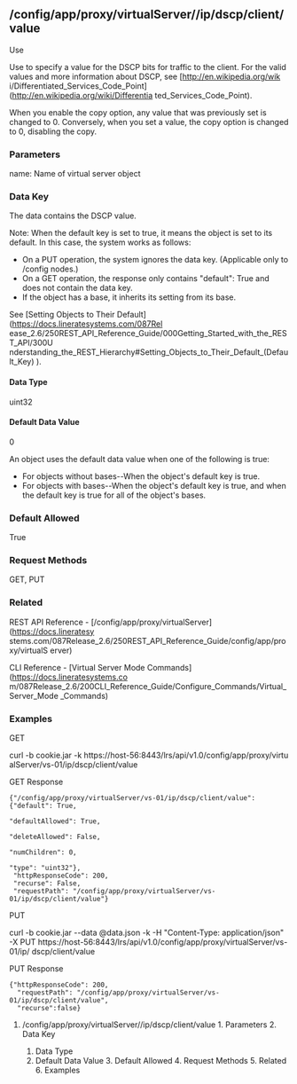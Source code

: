 ## /config/app/proxy/virtualServer/<name>/ip/dscp/client/value

Use

Use to specify a value for the DSCP bits for traffic to the client. For the
valid values and more information about DSCP, see [http://en.wikipedia.org/wik
i/Differentiated_Services_Code_Point](http://en.wikipedia.org/wiki/Differentia
ted_Services_Code_Point).

When you enable the copy option, any value that was previously set is changed
to 0. Conversely, when you set a value, the copy option is changed to 0,
disabling the copy.

### Parameters

name: Name of virtual server object

### Data Key

The data contains the DSCP value.

Note: When the default key is set to true, it means the object is set to its
default. In this case, the system works as follows:

  * On a PUT operation, the system ignores the data key. (Applicable only to /config nodes.)
  * On a GET operation, the response only contains "default": True and does not contain the data key.
  * If the object has a base, it inherits its setting from its base.

See [Setting Objects to Their Default](https://docs.lineratesystems.com/087Rel
ease_2.6/250REST_API_Reference_Guide/000Getting_Started_with_the_REST_API/300U
nderstanding_the_REST_Hierarchy#Setting_Objects_to_Their_Default_(Default_Key)
).

#### Data Type

uint32

#### Default Data Value

0

An object uses the default data value when one of the following is true:

  * For objects without bases--When the object's default key is true.
  * For objects with bases--When the object's default key is true, and when the default key is true for all of the object's bases.

### Default Allowed

True

### Request Methods

GET, PUT

### Related

REST API Reference - [/config/app/proxy/virtualServer](https://docs.lineratesy
stems.com/087Release_2.6/250REST_API_Reference_Guide/config/app/proxy/virtualS
erver)

CLI Reference - [Virtual Server Mode Commands](https://docs.lineratesystems.co
m/087Release_2.6/200CLI_Reference_Guide/Configure_Commands/Virtual_Server_Mode
_Commands)

### Examples

GET

curl -b cookie.jar -k https://host-56:8443/lrs/api/v1.0/config/app/proxy/virtu
alServer/vs-01/ip/dscp/client/value

GET Response

    
    {"/config/app/proxy/virtualServer/vs-01/ip/dscp/client/value": {"default": True,
                                                                     "defaultAllowed": True,
                                                                     "deleteAllowed": False,
                                                                     "numChildren": 0,
                                                                     "type": "uint32"},
     "httpResponseCode": 200,
     "recurse": False,
     "requestPath": "/config/app/proxy/virtualServer/vs-01/ip/dscp/client/value"}
    

PUT

curl -b cookie.jar --data @data.json -k -H "Content-Type: application/json" -X
PUT https://host-56:8443/lrs/api/v1.0/config/app/proxy/virtualServer/vs-01/ip/
dscp/client/value

PUT Response

    
    {"httpResponseCode": 200,
      "requestPath": "/config/app/proxy/virtualServer/vs-01/ip/dscp/client/value",
      "recurse":false}

  1. /config/app/proxy/virtualServer/<name>/ip/dscp/client/value
    1. Parameters
    2. Data Key
      1. Data Type
      2. Default Data Value
    3. Default Allowed
    4. Request Methods
    5. Related
    6. Examples

